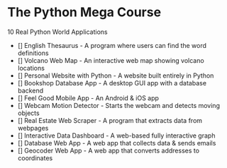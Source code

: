# The Python Mega Course
10 Real Python World Applications

- [] English Thesaurus - A program where users can find the word definitions
- [] Volcano Web Map - An interactive web map showing volcano locations
- [] Personal Website with Python - A website built entirely in Python
- [] Bookshop Database App - A desktop GUI app with a database backend
- [] Feel Good Mobile App - An Android & iOS app
- [] Webcam Motion Detector - Starts the webcam and detects moving objects
- [] Real Estate Web Scraper - A program that extracts data from webpages
- [] Interactive Data Dashboard - A web-based fully interactive graph
- [] Database Web App - A web app that collects data & sends emails
- [] Geocoder Web App - A web app that converts addresses to coordinates
